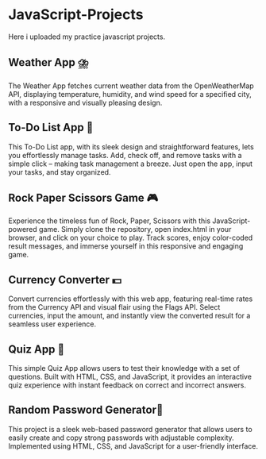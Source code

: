 # JavaScript-Projects

Here i uploaded my practice javascript projects.

## Weather App ⛈️
The Weather App fetches current weather data from the OpenWeatherMap API, displaying temperature, humidity, and wind speed for a specified city, with a responsive and visually pleasing design.

## To-Do List App 📝
This To-Do List app, with its sleek design and straightforward features, lets you effortlessly manage tasks. Add, check off, and remove tasks with a simple click – making task management a breeze. Just open the app, input your tasks, and stay organized.

## Rock Paper Scissors Game 🎮
Experience the timeless fun of Rock, Paper, Scissors with this JavaScript-powered game. Simply clone the repository, open index.html in your browser, and click on your choice to play. Track scores, enjoy color-coded result messages, and immerse yourself in this responsive and engaging game.

## Currency Converter 💵
Convert currencies effortlessly with this web app, featuring real-time rates from the Currency API and visual flair using the Flags API. Select currencies, input the amount, and instantly view the converted result for a seamless user experience.
## Quiz App 🧠
This simple Quiz App allows users to test their knowledge with a set of questions. Built with HTML, CSS, and JavaScript, it provides an interactive quiz experience with instant feedback on correct and incorrect answers.
## Random Password Generator🔑
This project is a sleek web-based password generator that allows users to easily create and copy strong passwords with adjustable complexity. Implemented using HTML, CSS, and JavaScript for a user-friendly interface.
